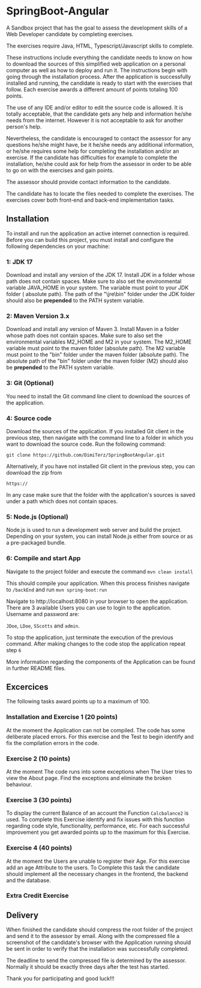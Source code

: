 # SpringBoot-Angular

A Sandbox project that has the goal to assess the development skills of a Web Developer candidate by completing
exercises.

The exercises require Java, HTML, Typescript/Javascript skills to complete.

These instructions include everything the candidate needs to know on how to download the sources of this simplified web
application on a personal computer as well as how to deploy and run it. The instructions begin with going through the
installation process. After the application is successfully installed and running, the candidate is ready to start with
the exercises that follow. Each exercise awards a different amount of points totaling 100 points.

The use of any IDE and/or editor to edit the source code is allowed. It is totally acceptable, that the candidate gets
any help and information he/she needs from the internet. However it is not acceptable to ask for another person's help.

Nevertheless, the candidate is encouraged to contact the assessor for any questions he/she might have, be it he/she
needs any additional information, or he/she requires some help for completing the installation and/or an exercise. If
the candidate has difficulties for example to complete the installation, he/she could ask for help from the assessor in
order to be able to go on with the exercises and gain points.

The assessor should provide contact information to the candidate.

The candidate has to locate the files needed to complete the exercises. The exercises cover both front-end and back-end
implementation tasks.

## Installation

To install and run the application an active internet connection is required. Before you can build this project, you
must install and configure the following dependencies on your machine:

### 1: JDK 17

Download and install any version of the JDK 17. Install JDK in a folder whose path does not contain spaces. Make sure to
also set the environmental variable JAVA_HOME in your system. The variable must point to your JDK folder (
absolute path). The path of the "\jre\bin" folder under the JDK folder should also be **prepended** to the PATH system
variable.

### 2: Maven Version 3.x

Download and install any version of Maven 3. Install Maven in a folder whose path does not contain spaces. Make sure to
also set the environmental variables M2_HOME and M2 in your system. The M2_HOME variable must point to the maven
folder (absolute path). The M2 variable must point to the "bin" folder under the maven folder (absolute path). The
absolute path of the "bin" folder under the maven folder (M2) should also be **prepended** to the PATH system variable.

### 3: Git (Optional)

You need to install the Git command line client to download the sources of the application.

### 4: Source code

Download the sources of the application. If you installed Git client in the previous step, then navigate with the
command line to a folder in which you want to download the source code. Run the following command:

```
git clone https://github.com/DimiTerz/SpringBootAngular.git
```

Alternatively, if you have not installed Git client in the previous step, you can download the zip from

```
https://
```

In any case make sure that the folder with the application's sources is saved under a path which does not contain
spaces.

### 5: Node.js (Optional)

Node.js is used to run a development web server and build the project. Depending on your system, you can install Node.js
either from source or as a pre-packaged bundle.

### 6: Compile and start App

Navigate to the project folder and execute the command `mvn clean install`

This should compile your application. When this process finishes navigate to `/backEnd` and run `mvn spring-boot:run`

Navigate to http://localhost:8080 in your browser to open the application. There are 3 available Users you can use to
login to the application. Username and password are:

`JDoe`, `LDoe`, `SScotts` and `admin`.

To stop the application, just terminate the execution of the previous command. After making changes to the code stop the
application repeat step `6`

More information regarding the components of the Application can be found in further README files.

## Excercices

The following tasks award points up to a maximum of 100.

### Installation and Exercise 1 (20 points)

At the moment the Application can not be compiled. The code has some deliberate placed errors. For this exercise and the
Test to begin identify and fix the compilation errors in the code.

### Exercise 2 (10 points)

At the moment The code runs into some exceptions when The User tries to view the About page. Find the exceptions and
eliminate the broken behaviour.

### Exercise 3 (30 points)

To display the current Balance of an account the Function `Calcbalance2` is used. To complete this Exercise identify and
fix issues with this function regarding code style, functionality, performance, etc. For each successful improvement you
get awarded points up to the maximum for this Exercise.

### Exercise 4 (40 points)

At the moment the Users are unable to register their Age. For this exercise add an age Attribute to the users. To
Complete this task the candidate should implement all the necessary changes in the frontend, the backend and the
database.

### Extra Credit Exercise

## Delivery

When finished the candidate should compress the root folder of the project and send it to the assessor by email. Along
with the compressed file a screenshot of the candidate's browser with the Application running should be sent in order to
verify that the installation was successfully completed.

The deadline to send the compressed file is determined by the assessor. Normally it should be exactly three days after
the test has started.

Thank you for participating and good luck!!!
